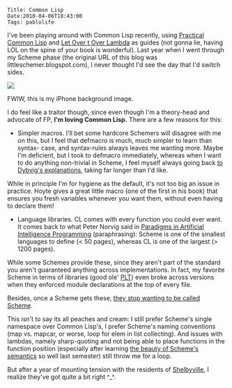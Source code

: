     Title: Common Lisp
    Date:2010-04-06T18:43:00
    Tags: pablolife

I've been playing around with Common Lisp recently, using [Practical Common Lisp][1]
and [Let Over t Over Lambda][2] as guides (not gonna lie, having LOL on the
spine of your book is wonderful). Last year when I went through my Scheme
phase (the original URL of this blog was littleschemer.blogspot.com), I never
thought I'd see the day that I'd switch sides.

[![][3]][4]

FWIW, this is my iPhone background image.


I do feel like a traitor though, since even though I'm a theory-head and
advocate of FP, **I'm loving Common Lisp.** There are a few reasons for this:

* Simpler macros. I'll bet some hardcore Schemers will disagree with me on
this, but I feel that defmacro is much, much simpler to learn than syntax-
case, and syntax-rules always leaves me wanting more. Maybe I'm deficient, but
I took to defmacro immediately, whereas when I want to do anything non-trivial
in Scheme, I feel myself always going back [to Dybvig's explanations][5],
taking far longer than I'd like.

While in principle I'm for hygiene as the default, it's not too big an issue
in practice. Hoyte gives a great little macro (one of the first in his book)
that ensures you fresh variables whenever you want them, without even having
to declare them!

* Language libraries. CL comes with every function you could ever want. It
comes back to what Peter Norvig said in [Paradigms in Artificial Intelligence
Programming][6] (paraphrasing): Scheme is one of the smallest languages to
define (< 50 pages), whereas CL is one of the largest (> 1200 pages).

While some Schemes provide these, since they aren't part of the standard you
aren't guaranteed anything across implementations. In fact, my favorite Scheme
in terms of libraries (good ole' [PLT][7]) even broke across versions when
they enforced module declarations at the top of every file.

Besides, once a Scheme gets these, [they stop wanting to be called Scheme][8].

This isn't to say its all peaches and cream: I still prefer Scheme's single
namespace over Common Lisp's, I prefer Scheme's naming conventions (map vs.
mapcar, or worse, loop for elem in list collecting). And issues with lambdas,
namely sharp-quoting and not being able to place functions in the function
position (especially after learning [the beauty of Scheme's semantics][9] so
well last semester) still throw me for a loop.

But after a year of mounting tension with the residents of [Shelbyville][10],
I realize they've got quite a bit right ^\_^.


   [1]: http://www.gigamonkeys.com/book/
   [2]: http://letoverlambda.com/
   [3]: http://3.bp.blogspot.com/_3ys1dwfzc2w/S7vrA7aCkzI/AAAAAAAAADw/amZUCZS4jcg/s400/iPhoneBackgroundSqueeze.jpg
   [4]: http://3.bp.blogspot.com/_3ys1dwfzc2w/S7vrA7aCkzI/AAAAAAAAADw/amZUCZS4jcg/s1600/iPhoneBackgroundSqueeze.jpg
   [5]: http://www.scheme.com/tspl3/syntax.html#./syntax:h3
   [6]: http://norvig.com/paip.html
   [7]: http://www.plt-scheme.org/
   [8]: http://www.plt-racket.org/new-name.html
   [9]: http://redex.plt-scheme.org/
   [10]: http://en.wikipedia.org/wiki/Shelbyville_(The_Simpsons)
